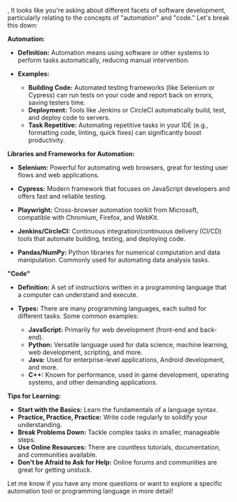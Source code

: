,
It looks like you're asking about different facets of software development, particularly relating to the concepts of "automation" and "code." Let's break this down:

**Automation:**

* **Definition:** Automation means using software or other systems to perform tasks automatically, reducing manual intervention.

* **Examples:**

    * **Building Code:** Automated testing frameworks (like Selenium or Cypress) can run tests on your code and report back on errors, saving testers time.
    * **Deployment:**  Tools like Jenkins or CircleCI automatically build, test, and deploy code to servers.
    * **Task Repetitive:** Automating repetitive tasks in your IDE (e.g., formatting code, linting, quick fixes) can significantly boost productivity.

**Libraries and Frameworks for Automation:**

* **Selenium:**  Powerful for automating web browsers, great for testing user flows and web applications.
* **Cypress:** Modern framework that focuses on JavaScript developers and offers fast and reliable testing.
* **Playwright:** Cross-browser automation toolkit from Microsoft, compatible with Chromium, Firefox, and WebKit.
* **Jenkins/CircleCI:** Continuous integration/continuous delivery (CI/CD) tools that automate building, testing, and deploying code.

* **Pandas/NumPy:** Python libraries for numerical computation and data manipulation.  Commonly used for automating data analysis tasks.

**"Code"**

* **Definition:** A set of instructions written in a programming language that a computer can understand and execute.

* **Types:** There are many programming languages, each suited for different tasks. Some common examples:
    * **JavaScript:** Primarily for web development (front-end and back-end).
    * **Python:**  Versatile language used for data science, machine learning, web development, scripting, and more.
    * **Java:**  Used for enterprise-level applications, Android development, and more.
    * **C++:** Known for performance, used in game development, operating systems, and other demanding applications.

**Tips for Learning:**

* **Start with the Basics:** Learn the fundamentals of a language syntax.
* **Practice, Practice, Practice:** Write code regularly to solidify your understanding.
* **Break Problems Down:** Tackle complex tasks in smaller, manageable steps.
* **Use Online Resources:**  There are countless tutorials, documentation, and communities available.
* **Don't be Afraid to Ask for Help:** Online forums and communities are great for getting unstuck.




Let me know if you have any more questions or want to explore a specific automation tool or programming language in more detail!